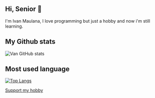 ## Hi, Senior 👋
I'm Ivan Maulana, I love programming but just a hobby and now i'm still learning. 
##  My Github stats
![Van GitHub stats](https://github-readme-stats.vercel.app/api?username=extenv&show_icons=true&theme=tokyonight)
##  Most used language
[![Top Langs](https://github-readme-stats.vercel.app/api/top-langs/?username=extenv&theme=tokyonight&layout=compact)](https://github.com/extenv)

[Support my hobby](https://sociabuzz.com/extenv/tribe)

